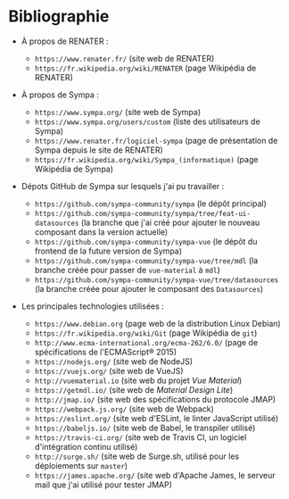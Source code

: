 <!-- figures -->

# Bibliographie

  * À propos de RENATER :
    - `https://www.renater.fr/`
      (site web de RENATER)
    - `https://fr.wikipedia.org/wiki/RENATER`
      (page Wikipédia de RENATER)

  * À propos de Sympa :
    - `https://www.sympa.org/`
      (site web de Sympa)
    - `https://www.sympa.org/users/custom`
      (liste des utilisateurs de Sympa)
    - `https://www.renater.fr/logiciel-sympa`
      (page de présentation de Sympa depuis le site de RENATER)
    - `https://fr.wikipedia.org/wiki/Sympa_(informatique)`
      (page Wikipédia de Sympa)

  * Dépots GitHub de Sympa sur lesquels j'ai pu travailler :
    - `https://github.com/sympa-community/sympa`
      (le dépôt principal)
    - `https://github.com/sympa-community/sympa/tree/feat-ui-datasources`
      (la branche que j'ai créé pour ajouter le nouveau composant dans la 
      version actuelle)
    - `https://github.com/sympa-community/sympa-vue`
      (le dépôt du frontend de la future version de Sympa)
    - `https://github.com/sympa-community/sympa-vue/tree/mdl`
      (la branche créée pour passer de `vue-material` à `mdl`)
    - `https://github.com/sympa-community/sympa-vue/tree/datasources`
      (la branche créée pour ajouter le composant des `Datasources`)

  * Les principales technologies utilisées :
    - `https://www.debian.org`
      (page web de la distribution Linux Debian)
    - `https://fr.wikipedia.org/wiki/Git`
      (page Wikipédia de `git`)
    - `http://www.ecma-international.org/ecma-262/6.0/`
      (page de spécifications de l'ECMAScript® 2015)
    - `https://nodejs.org/`
      (site web de NodeJS)
    - `https://vuejs.org/`
      (site web de VueJS)
    - `http://vuematerial.io`
      (site web du projet *Vue Material*)
    - `https://getmdl.io/`
      (site web de *Material Design Lite*)
    - `http://jmap.io/`
      (site web des spécifications du protocole JMAP)
    - `https://webpack.js.org/`
      (site web de Webpack)
    - `https://eslint.org/`
      (site web d'ESLint, le linter JavaScript utilisé)
    - `https://babeljs.io/`
      (site web de Babel, le transpiler utilisé)
    - `https://travis-ci.org/`
      (site web de Travis CI, un logiciel d'intégration continu utilisé)
    - `http://surge.sh/`
      (site web de Surge.sh, utilisé pour les déploiements sur `master`)
    - `https://james.apache.org/`
      (site web d'Apache James, le serveur mail que j'ai utilisé pour 
      tester JMAP)
